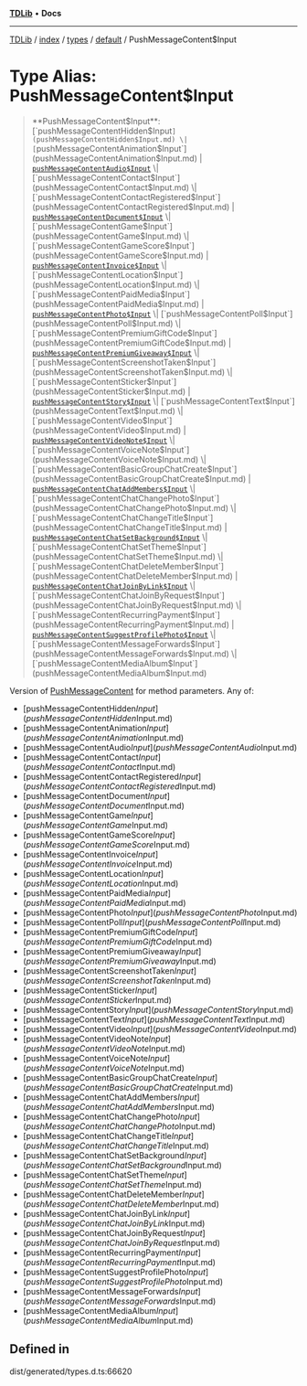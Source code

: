 [**TDLib**](../../../../../../README.md) • **Docs**

***

[TDLib](../../../../../../modules.md) / [index](../../../../../README.md) / [types](../../../README.md) / [default](../README.md) / PushMessageContent$Input

# Type Alias: PushMessageContent$Input

> **PushMessageContent$Input**: [`pushMessageContentHidden$Input`](pushMessageContentHidden$Input.md) \| [`pushMessageContentAnimation$Input`](pushMessageContentAnimation$Input.md) \| [`pushMessageContentAudio$Input`](pushMessageContentAudio$Input.md) \| [`pushMessageContentContact$Input`](pushMessageContentContact$Input.md) \| [`pushMessageContentContactRegistered$Input`](pushMessageContentContactRegistered$Input.md) \| [`pushMessageContentDocument$Input`](pushMessageContentDocument$Input.md) \| [`pushMessageContentGame$Input`](pushMessageContentGame$Input.md) \| [`pushMessageContentGameScore$Input`](pushMessageContentGameScore$Input.md) \| [`pushMessageContentInvoice$Input`](pushMessageContentInvoice$Input.md) \| [`pushMessageContentLocation$Input`](pushMessageContentLocation$Input.md) \| [`pushMessageContentPaidMedia$Input`](pushMessageContentPaidMedia$Input.md) \| [`pushMessageContentPhoto$Input`](pushMessageContentPhoto$Input.md) \| [`pushMessageContentPoll$Input`](pushMessageContentPoll$Input.md) \| [`pushMessageContentPremiumGiftCode$Input`](pushMessageContentPremiumGiftCode$Input.md) \| [`pushMessageContentPremiumGiveaway$Input`](pushMessageContentPremiumGiveaway$Input.md) \| [`pushMessageContentScreenshotTaken$Input`](pushMessageContentScreenshotTaken$Input.md) \| [`pushMessageContentSticker$Input`](pushMessageContentSticker$Input.md) \| [`pushMessageContentStory$Input`](pushMessageContentStory$Input.md) \| [`pushMessageContentText$Input`](pushMessageContentText$Input.md) \| [`pushMessageContentVideo$Input`](pushMessageContentVideo$Input.md) \| [`pushMessageContentVideoNote$Input`](pushMessageContentVideoNote$Input.md) \| [`pushMessageContentVoiceNote$Input`](pushMessageContentVoiceNote$Input.md) \| [`pushMessageContentBasicGroupChatCreate$Input`](pushMessageContentBasicGroupChatCreate$Input.md) \| [`pushMessageContentChatAddMembers$Input`](pushMessageContentChatAddMembers$Input.md) \| [`pushMessageContentChatChangePhoto$Input`](pushMessageContentChatChangePhoto$Input.md) \| [`pushMessageContentChatChangeTitle$Input`](pushMessageContentChatChangeTitle$Input.md) \| [`pushMessageContentChatSetBackground$Input`](pushMessageContentChatSetBackground$Input.md) \| [`pushMessageContentChatSetTheme$Input`](pushMessageContentChatSetTheme$Input.md) \| [`pushMessageContentChatDeleteMember$Input`](pushMessageContentChatDeleteMember$Input.md) \| [`pushMessageContentChatJoinByLink$Input`](pushMessageContentChatJoinByLink$Input.md) \| [`pushMessageContentChatJoinByRequest$Input`](pushMessageContentChatJoinByRequest$Input.md) \| [`pushMessageContentRecurringPayment$Input`](pushMessageContentRecurringPayment$Input.md) \| [`pushMessageContentSuggestProfilePhoto$Input`](pushMessageContentSuggestProfilePhoto$Input.md) \| [`pushMessageContentMessageForwards$Input`](pushMessageContentMessageForwards$Input.md) \| [`pushMessageContentMediaAlbum$Input`](pushMessageContentMediaAlbum$Input.md)

Version of [PushMessageContent](PushMessageContent.md) for method parameters.
Any of:
- [pushMessageContentHidden$Input](pushMessageContentHidden$Input.md)
- [pushMessageContentAnimation$Input](pushMessageContentAnimation$Input.md)
- [pushMessageContentAudio$Input](pushMessageContentAudio$Input.md)
- [pushMessageContentContact$Input](pushMessageContentContact$Input.md)
- [pushMessageContentContactRegistered$Input](pushMessageContentContactRegistered$Input.md)
- [pushMessageContentDocument$Input](pushMessageContentDocument$Input.md)
- [pushMessageContentGame$Input](pushMessageContentGame$Input.md)
- [pushMessageContentGameScore$Input](pushMessageContentGameScore$Input.md)
- [pushMessageContentInvoice$Input](pushMessageContentInvoice$Input.md)
- [pushMessageContentLocation$Input](pushMessageContentLocation$Input.md)
- [pushMessageContentPaidMedia$Input](pushMessageContentPaidMedia$Input.md)
- [pushMessageContentPhoto$Input](pushMessageContentPhoto$Input.md)
- [pushMessageContentPoll$Input](pushMessageContentPoll$Input.md)
- [pushMessageContentPremiumGiftCode$Input](pushMessageContentPremiumGiftCode$Input.md)
- [pushMessageContentPremiumGiveaway$Input](pushMessageContentPremiumGiveaway$Input.md)
- [pushMessageContentScreenshotTaken$Input](pushMessageContentScreenshotTaken$Input.md)
- [pushMessageContentSticker$Input](pushMessageContentSticker$Input.md)
- [pushMessageContentStory$Input](pushMessageContentStory$Input.md)
- [pushMessageContentText$Input](pushMessageContentText$Input.md)
- [pushMessageContentVideo$Input](pushMessageContentVideo$Input.md)
- [pushMessageContentVideoNote$Input](pushMessageContentVideoNote$Input.md)
- [pushMessageContentVoiceNote$Input](pushMessageContentVoiceNote$Input.md)
- [pushMessageContentBasicGroupChatCreate$Input](pushMessageContentBasicGroupChatCreate$Input.md)
- [pushMessageContentChatAddMembers$Input](pushMessageContentChatAddMembers$Input.md)
- [pushMessageContentChatChangePhoto$Input](pushMessageContentChatChangePhoto$Input.md)
- [pushMessageContentChatChangeTitle$Input](pushMessageContentChatChangeTitle$Input.md)
- [pushMessageContentChatSetBackground$Input](pushMessageContentChatSetBackground$Input.md)
- [pushMessageContentChatSetTheme$Input](pushMessageContentChatSetTheme$Input.md)
- [pushMessageContentChatDeleteMember$Input](pushMessageContentChatDeleteMember$Input.md)
- [pushMessageContentChatJoinByLink$Input](pushMessageContentChatJoinByLink$Input.md)
- [pushMessageContentChatJoinByRequest$Input](pushMessageContentChatJoinByRequest$Input.md)
- [pushMessageContentRecurringPayment$Input](pushMessageContentRecurringPayment$Input.md)
- [pushMessageContentSuggestProfilePhoto$Input](pushMessageContentSuggestProfilePhoto$Input.md)
- [pushMessageContentMessageForwards$Input](pushMessageContentMessageForwards$Input.md)
- [pushMessageContentMediaAlbum$Input](pushMessageContentMediaAlbum$Input.md)

## Defined in

dist/generated/types.d.ts:66620
